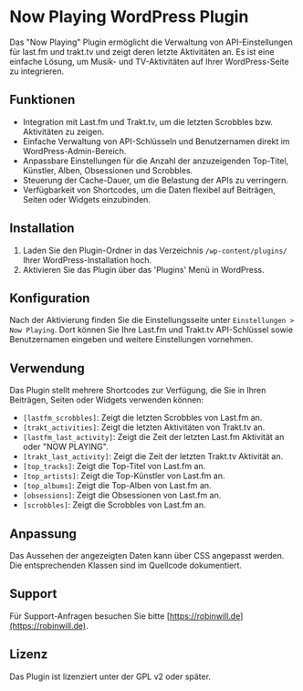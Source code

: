 # Now Playing WordPress Plugin

Das "Now Playing" Plugin ermöglicht die Verwaltung von API-Einstellungen für last.fm und trakt.tv und zeigt deren letzte Aktivitäten an. Es ist eine einfache Lösung, um Musik- und TV-Aktivitäten auf Ihrer WordPress-Seite zu integrieren.

## Funktionen

- Integration mit Last.fm und Trakt.tv, um die letzten Scrobbles bzw. Aktivitäten zu zeigen.
- Einfache Verwaltung von API-Schlüsseln und Benutzernamen direkt im WordPress-Admin-Bereich.
- Anpassbare Einstellungen für die Anzahl der anzuzeigenden Top-Titel, Künstler, Alben, Obsessionen und Scrobbles.
- Steuerung der Cache-Dauer, um die Belastung der APIs zu verringern.
- Verfügbarkeit von Shortcodes, um die Daten flexibel auf Beiträgen, Seiten oder Widgets einzubinden.

## Installation

1. Laden Sie den Plugin-Ordner in das Verzeichnis `/wp-content/plugins/` Ihrer WordPress-Installation hoch.
2. Aktivieren Sie das Plugin über das 'Plugins' Menü in WordPress.

## Konfiguration

Nach der Aktivierung finden Sie die Einstellungsseite unter `Einstellungen > Now Playing`. Dort können Sie Ihre Last.fm und Trakt.tv API-Schlüssel sowie Benutzernamen eingeben und weitere Einstellungen vornehmen.

## Verwendung

Das Plugin stellt mehrere Shortcodes zur Verfügung, die Sie in Ihren Beiträgen, Seiten oder Widgets verwenden können:

- `[lastfm_scrobbles]`: Zeigt die letzten Scrobbles von Last.fm an.
- `[trakt_activities]`: Zeigt die letzten Aktivitäten von Trakt.tv an.
- `[lastfm_last_activity]`: Zeigt die Zeit der letzten Last.fm Aktivität an oder "NOW PLAYING".
- `[trakt_last_activity]`: Zeigt die Zeit der letzten Trakt.tv Aktivität an.
- `[top_tracks]`: Zeigt die Top-Titel von Last.fm an.
- `[top_artists]`: Zeigt die Top-Künstler von Last.fm an.
- `[top_albums]`: Zeigt die Top-Alben von Last.fm an.
- `[obsessions]`: Zeigt die Obsessionen von Last.fm an.
- `[scrobbles]`: Zeigt die Scrobbles von Last.fm an.

## Anpassung

Das Aussehen der angezeigten Daten kann über CSS angepasst werden. Die entsprechenden Klassen sind im Quellcode dokumentiert.

## Support

Für Support-Anfragen besuchen Sie bitte [https://robinwill.de](https://robinwill.de).

## Lizenz

Das Plugin ist lizenziert unter der GPL v2 oder später.
